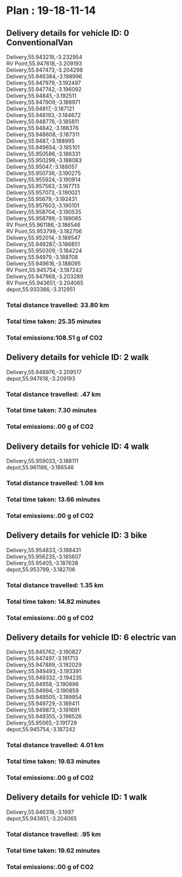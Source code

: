 # Plan : 19-18-11-14
## Delivery details for vehicle ID: 0 ConventionalVan 
Delivery,55.943218,-3.232954<br>RV Point,55.947618,-3.209193<br>Delivery,55.947473,-3.204298<br>Delivery,55.946384,-3.198996<br>Delivery,55.947979,-3.192497<br>Delivery,55.947742,-3.196092<br>Delivery,55.94845,-3.192511<br>Delivery,55.947909,-3.188971<br>Delivery,55.94817,-3.187121<br>Delivery,55.948193,-3.184672<br>Delivery,55.948776,-3.185811<br>Delivery,55.94842,-3.186376<br>Delivery,55.948608,-3.187311<br>Delivery,55.9487,-3.188995<br>Delivery,55.949654,-3.185101<br>Delivery,55.950586,-3.186331<br>Delivery,55.950299,-3.188083<br>Delivery,55.95047,-3.188057<br>Delivery,55.950736,-3.190275<br>Delivery,55.955924,-3.190914<br>Delivery,55.957563,-3.187713<br>Delivery,55.957073,-3.190021<br>Delivery,55.95679,-3.192431<br>Delivery,55.957603,-3.190101<br>Delivery,55.958704,-3.190535<br>Delivery,55.958799,-3.189065<br>RV Point,55.961186,-3.186546<br>RV Point,55.953799,-3.182706<br>Delivery,55.952014,-3.189547<br>Delivery,55.949287,-3.186851<br>Delivery,55.950309,-3.184224<br>Delivery,55.94979,-3.188708<br>Delivery,55.949616,-3.188095<br>RV Point,55.945754,-3.187242<br>Delivery,55.947968,-3.203289<br>RV Point,55.943651,-3.204065<br>depot,55.933366,-3.312951<br>
### Total distance travelled: 33.80 km 
### Total time taken: 25.35 minutes 
### Total emissions:108.51 g of CO2
## Delivery details for vehicle ID: 2 walk 
Delivery,55.948976,-3.209517<br>depot,55.947618,-3.209193<br>
### Total distance travelled: .47 km 
### Total time taken: 7.30 minutes 
### Total emissions:.00 g of CO2
## Delivery details for vehicle ID: 4 walk 
Delivery,55.959033,-3.188111<br>depot,55.961186,-3.186546<br>
### Total distance travelled: 1.08 km 
### Total time taken: 13.66 minutes 
### Total emissions:.00 g of CO2
## Delivery details for vehicle ID: 3 bike 
Delivery,55.954833,-3.188431<br>Delivery,55.956235,-3.185607<br>Delivery,55.95405,-3.187638<br>depot,55.953799,-3.182706<br>
### Total distance travelled: 1.35 km 
### Total time taken: 14.82 minutes 
### Total emissions:.00 g of CO2
## Delivery details for vehicle ID: 6 electric van 
Delivery,55.945762,-3.190827<br>Delivery,55.947497,-3.191713<br>Delivery,55.947889,-3.192029<br>Delivery,55.949493,-3.193391<br>Delivery,55.949332,-3.194235<br>Delivery,55.94958,-3.190896<br>Delivery,55.94994,-3.190859<br>Delivery,55.949505,-3.189854<br>Delivery,55.949729,-3.189411<br>Delivery,55.949873,-3.191691<br>Delivery,55.949355,-3.196526<br>Delivery,55.95065,-3.191729<br>depot,55.945754,-3.187242<br>
### Total distance travelled: 4.01 km 
### Total time taken: 19.63 minutes 
### Total emissions:.00 g of CO2
## Delivery details for vehicle ID: 1 walk 
Delivery,55.946318,-3.1997<br>depot,55.943651,-3.204065<br>
### Total distance travelled: .95 km 
### Total time taken: 19.62 minutes 
### Total emissions:.00 g of CO2
